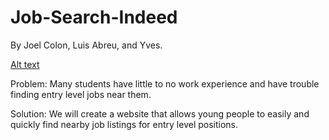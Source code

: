 # Job-Search-Indeed

By Joel Colon, Luis Abreu, and Yves.

[Alt text](../job-search.png?raw=true "Optional Title")


Problem: Many students have little to no work experience and have trouble finding entry level jobs near them.

Solution: We will create a website that allows young people to easily and quickly find nearby job listings for entry level positions.
